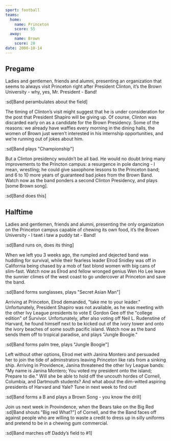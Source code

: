 ```yaml
---
sport: football
teams:
  home:
    name: Princeton
    score: 55
  away:
    name: Brown
    score: 28
date: 2000-10-14
---
```


## Pregame

Ladies and gentlemen, friends and alumni, presenting an organization that seems to always visit Princeton right after President Clinton, it’s the Brown University - why, yes, Mr. President - Band!

:sd[Band perambulates about the field]

The timing of Clinton’s visit might suggest that he is under consideration for the post that President Shapiro will be giving up. Of course, Clinton was discarded early on as a candidate for the Brown Presidency. Some of the reasons: we already have waffles every morning in the dining halls, the women of Brown just weren’t interested in his internship opportunities, and we’re running out of jokes about him.

:sd[Band plays "Championship"]

But a Clinton presidency wouldn’t be all bad. He would no doubt bring many improvements to the Princton campus: a resurgence in pole dancing - I mean, wrestling; he could give saxophone lessons to the Princeton band; and 6 to 10 more years of guaranteed bad jokes from the Brown Band. Watch now as the band ponders a second Clinton Presidency, and plays [some Brown song].

:sd[Band does this]

## Halftime

Ladies and gentlemen, friends and alumni, presenting the only organization on the Princeton campus capable of chewing its own food, it’s the Brown University - I tawt i taw a puddy tat - Band!

:sd[Band runs on, does its thing]

When we left you 3 weeks ago, the rumpled and dejected band was huddling for survival, while their fearless leader Elrod Snidley was off in California being chased by a mob of fast blond women with big cans of slim-fast. Watch now as Elrod and fellow wronged genius Wen Ho Lee leave the sunnier climes of the west coast to go undercover at Princeton and save the band.

:sd[Band forms sunglasses, plays "Secret Asian Man"]

Arriving at Princeton, Elrod demanded, "take me to your leader." Unfortunately, President Shapiro was not available, as he was meeting with the other Ivy League presidents to vote E Gordon Gee off the "college edition" of Survivor. Unfortunately, after also voting off Neil L. Rudenstine of Harvard, he found himself next to be kicked out of the ivory tower and onto the ivory beaches of some south pacific island. Watch now as the band sends them off to tropical paradise, and plays "Jungle Boogie."

:sd[Band forms palm tree, plays "Jungle Boogie"]

Left without other options, Elrod met with Janina Montero and persuaded her to join the tide of adminstrators leaving Princeton like rats from a sinking ship. Arriving in Providence, Janina threatened the other Ivy League bands: "My name is Janina Montero; You voted my president onto the island; Prepare to die." Will she be able to hold off the uncouth hordes of Cornell, Columbia, and Dartmouth students? And what about the dim-witted aspiring presidents of Harvard and Yale? Tune in next week to find out!

:sd[Band forms a B and plays a Brown Song - you know the drill]

Join us next week in Provindence, when the Bears take on the Big Red :sd[Band shouts "Big red What?"] of Cornell, and the the Band faces off against people who are willing to waste a credit to dress up in silly uniforms and pretend to be in a chewing gum commercial.

:sd[Band marches off Daddy’s field to #1]
